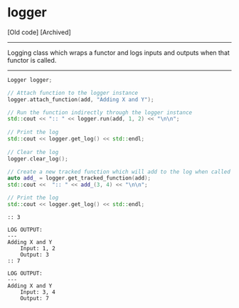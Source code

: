 # logger

[Old code] [Archived]

---

Logging class which wraps a functor and logs inputs and outputs when that functor is called.

---

```cpp
Logger logger;

// Attach function to the logger instance
logger.attach_function(add, "Adding X and Y");

// Run the function indirectly through the logger instance
std::cout << ":: " << logger.run(add, 1, 2) << "\n\n";
    
// Print the log
std::cout << logger.get_log() << std::endl;
    
// Clear the log
logger.clear_log();

// Create a new tracked function which will add to the log when called
auto add_ = logger.get_tracked_function(add);
std::cout <<  ":: " << add_(3, 4) << "\n\n";

// Print the log
std::cout << logger.get_log() << std::endl;
```

```
:: 3

LOG OUTPUT:
---
Adding X and Y
	Input: 1, 2
	Output: 3
:: 7

LOG OUTPUT:
---
Adding X and Y
	Input: 3, 4
	Output: 7
```
